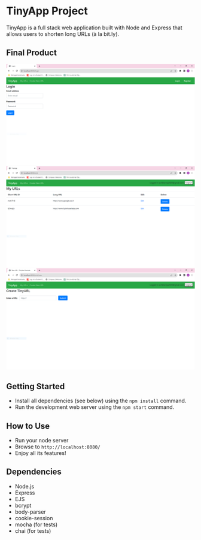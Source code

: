# TinyApp Project

TinyApp is a full stack web application built with Node and Express that allows users to shorten long URLs (à la bit.ly).

## Final Product

!["Login page"](https://github.com/hktaneja/tinyapp/blob/master/docs/Login.PNG)
!["URLs page"](https://github.com/hktaneja/tinyapp/blob/master/docs/Urls.PNG)
!["TinyURL page"](https://github.com/hktaneja/tinyapp/blob/master/docs/TinyUrl.PNG)

## Getting Started

- Install all dependencies (see below) using the `npm install` command.
- Run the development web server using the `npm start` command.

## How to Use

- Run your node server
- Browse to `http://localhost:8080/`
- Enjoy all its features!

## Dependencies

- Node.js
- Express
- EJS
- bcrypt
- body-parser
- cookie-session
- mocha (for tests)
- chai (for tests)